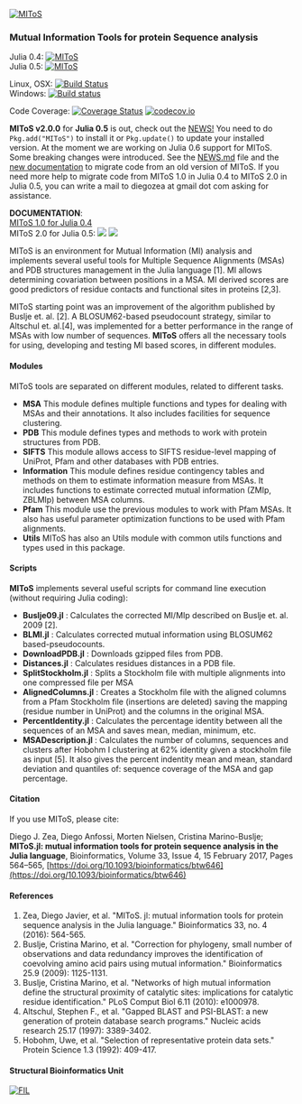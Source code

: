 [![MIToS](http://diegozea.github.io/MIToS.jl/latest/assets/MIToS_logo.png)](http://diegozea.github.io/MIToS.jl/)
### Mutual Information Tools for protein Sequence analysis

Julia 0.4:
[![MIToS](http://pkg.julialang.org/badges/MIToS_0.4.svg)](http://pkg.julialang.org/?pkg=MIToS)  
Julia 0.5:
[![MIToS](http://pkg.julialang.org/badges/MIToS_0.5.svg)](http://pkg.julialang.org/?pkg=MIToS)  

Linux, OSX:
[![Build Status](https://travis-ci.org/diegozea/MIToS.jl.svg?branch=master)](https://travis-ci.org/diegozea/MIToS.jl)  
Windows:
[![Build status](https://ci.appveyor.com/api/projects/status/h6o72b5dtdeto336/branch/master?svg=true)](https://ci.appveyor.com/project/diegozea/mitos-jl/branch/master)  

Code Coverage:
[![Coverage Status](https://coveralls.io/repos/diegozea/MIToS.jl/badge.svg?branch=master&service=github)](https://coveralls.io/github/diegozea/MIToS.jl?branch=master) [![codecov.io](http://codecov.io/github/diegozea/MIToS.jl/coverage.svg?branch=master)](http://codecov.io/github/diegozea/MIToS.jl?branch=master)

**MIToS v2.0.0** for **Julia 0.5** is out, check out the [NEWS!](https://github.com/diegozea/MIToS.jl/blob/master/NEWS.md)
You need to do `Pkg.add("MIToS")` to install it or `Pkg.update()` to update your installed
version. At the moment we are working on Julia 0.6 support for MIToS.  
Some breaking changes were introduced. See the [NEWS.md](https://github.com/diegozea/MIToS.jl/blob/master/NEWS.md) 
file and the [new documentation](https://diegozea.github.io/MIToS.jl/stable) to migrate code from an old version 
of MIToS. If you need more help to migrate code from MIToS 1.0 in Julia 0.4 to MIToS 2.0 in Julia 0.5, you can 
write a mail to diegozea at gmail dot com asking for assistance.  

**DOCUMENTATION**:  
[MIToS 1.0 for Julia 0.4](https://diegozea.github.io/mitosghpage-legacy/)  
MIToS 2.0 for Julia 0.5: [![](https://img.shields.io/badge/docs-stable-blue.svg)](https://diegozea.github.io/MIToS.jl/stable) [![](https://img.shields.io/badge/docs-latest-blue.svg)](https://diegozea.github.io/MIToS.jl/latest)  

MIToS is an environment for Mutual Information (MI) analysis and implements several useful
tools for Multiple Sequence Alignments (MSAs) and PDB structures management in the Julia
language [1]. MI allows determining covariation between positions in a MSA. MI derived scores
are good predictors of residue contacts and functional sites in proteins [2,3].

MIToS starting point was an improvement of the algorithm published by Buslje et. al. [2]. A BLOSUM62-based pseudocount strategy, similar to Altschul et. al.[4], was implemented for
a better performance in the range of MSAs with low number of sequences. **MIToS** offers
all the necessary tools for using, developing and testing MI based scores, in different
modules.

#### Modules
MIToS tools are separated on different modules, related to different tasks.
- **MSA** This module defines multiple functions and types for dealing with MSAs and
their annotations. It also includes facilities for sequence clustering.
- **PDB** This module defines types and methods to work with protein structures from PDB.
- **SIFTS** This module allows access to SIFTS residue-level mapping of UniProt, Pfam and
other databases with PDB entries.
- **Information** This module defines residue contingency tables and methods on them
to estimate information measure from MSAs. It includes functions to estimate corrected
mutual information (ZMIp, ZBLMIp) between MSA columns.
- **Pfam**
This module use the previous modules to work with Pfam MSAs. It also has useful parameter
optimization functions to be used with Pfam alignments.
- **Utils** MIToS has also an Utils module with common utils functions and types used
in this package.

#### Scripts

**MIToS** implements several useful scripts for command line execution
(without requiring Julia coding):

* **Buslje09.jl** : Calculates the corrected MI/MIp described on Buslje et. al. 2009 [2].
* **BLMI.jl** : Calculates corrected mutual information using BLOSUM62 based-pseudocounts.
* **DownloadPDB.jl** : Downloads gzipped files from PDB.
* **Distances.jl** : Calculates residues distances in a PDB file.
* **SplitStockholm.jl** : Splits a Stockholm file with multiple alignments into one
compressed file per MSA
* **AlignedColumns.jl** : Creates a Stockholm file with the aligned columns from a Pfam
Stockholm file (insertions are deleted) saving the mapping (residue number in UniProt)
and the columns in the original MSA.
* **PercentIdentity.jl** : Calculates the percentage identity between all the sequences
of an MSA and saves mean, median, minimum, etc.
* **MSADescription.jl** : Calculates the number of columns, sequences and clusters after
Hobohm I clustering at 62% identity given a stockholm file as input [5]. It also gives the
percent indentity mean and mean, standard deviation and quantiles of: sequence coverage of
the MSA and gap percentage.

#### Citation  

If you use MIToS, please cite:

Diego J. Zea, Diego Anfossi, Morten Nielsen, Cristina Marino-Buslje; **MIToS.jl: mutual information tools for protein sequence analysis in the Julia language**, Bioinformatics, Volume 33, Issue 4, 15 February 2017, Pages 564–565, [https://doi.org/10.1093/bioinformatics/btw646](https://doi.org/10.1093/bioinformatics/btw646)

#### References

1. Zea, Diego Javier, et al. "MIToS. jl: mutual information tools for protein sequence
analysis in the Julia language." Bioinformatics 33, no. 4 (2016): 564-565.
2. Buslje, Cristina Marino, et al. "Correction for phylogeny, small number of
observations and data redundancy improves the identification of coevolving amino acid
pairs using mutual information." Bioinformatics 25.9 (2009): 1125-1131.
3. Buslje, Cristina Marino, et al. "Networks of high mutual information define the
structural proximity of catalytic sites: implications for catalytic residue
identification." PLoS Comput Biol 6.11 (2010): e1000978.
4. Altschul, Stephen F., et al. "Gapped BLAST and PSI-BLAST: a new generation of protein
database search programs." Nucleic acids research 25.17 (1997): 3389-3402.
5. Hobohm, Uwe, et al. "Selection of representative protein data sets." Protein Science
1.3 (1992): 409-417.

#### Structural Bioinformatics Unit
[![FIL](http://mistic.leloir.org.ar/imgs/logo_horizontal.png)](http://www.leloir.org.ar/)
